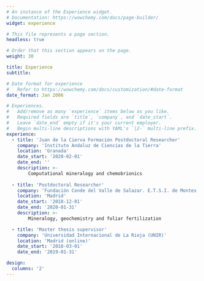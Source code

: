 ```yaml
---
# An instance of the Experience widget.
# Documentation: https://wowchemy.com/docs/page-builder/
widget: experience

# This file represents a page section.
headless: true

# Order that this section appears on the page.
weight: 30

title: Experience
subtitle:

# Date format for experience
#   Refer to https://wowchemy.com/docs/customization/#date-format
date_format: Jan 2006

# Experiences.
#   Add/remove as many `experience` items below as you like.
#   Required fields are `title`, `company`, and `date_start`.
#   Leave `date_end` empty if it's your current employer.
#   Begin multi-line descriptions with YAML's `|2-` multi-line prefix.
experience:
  - title: 'Juan de la Cierva Formación Postdoctoral Researcher'
    company: 'Instituto Andaluz de Ciencias de la Tierra'
    location: 'Granada'
    date_start: '2020-02-01'
    date_end: ''
    description: >-
        Computational mineralogy and chemobrionics
    
  - title: 'Postdoctoral Researcher'
    company: 'Fundación Conde del Valle de Salazar. E.T.S.I. de Montes, Forestal y del Medio Natural (UPM)'
    location: 'Madrid'
    date_start: '2018-12-01'
    date_end: '2020-01-31'
    description: >-
        Mineralogy, geochemistry and foliar fertilization    

  - title: 'Master thesis supervisor'
    company: 'Universidad Internacional de La Rioja (UNIR)'
    location: 'Madrid (online)'
    date_start: '2018-03-01'
    date_end: '2019-01-31' 

design:
  columns: '2'
---
```

